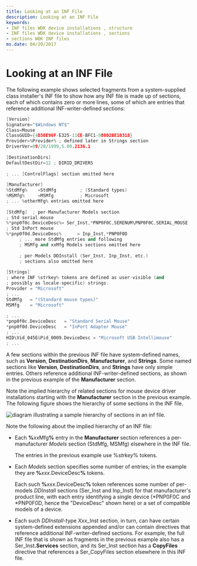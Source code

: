 ```yaml
---
title: Looking at an INF File
description: Looking at an INF File
keywords:
- INF files WDK device installations , structure
- INF files WDK device installations , sections
- sections WDK INF files
ms.date: 04/20/2017
---
```


# Looking at an INF File





The following example shows selected fragments from a system-supplied class installer's INF file to show how any INF file is made up of sections, each of which contains zero or more lines, some of which are entries that reference additional INF-writer-defined sections:

```cpp
[Version]
Signature="$Windows NT$"
Class=Mouse
ClassGUID={4D36E96F-E325-11CE-BFC1-08002BE10318}
Provider=%Provider% ; defined later in Strings section
DriverVer=09/28/1999,5.00.2136.1
 
[DestinationDirs]
DefaultDestDir=12 ; DIRID_DRIVERS
 
; ... [ControlFlags] section omitted here
 
[Manufacturer]
%StdMfg%    =StdMfg         ; (Standard types)
%MSMfg%     =MSMfg          ; Microsoft
; ... %otherMfg% entries omitted here
 
[StdMfg]  ; per-Manufacturer Models section 
; Std serial mouse
%*pnp0f0c.DeviceDesc%= Ser_Inst,*PNP0F0C,SERENUM\PNP0F0C,SERIAL_MOUSE
; Std InPort mouse
%*pnp0f0d.DeviceDesc%      = Inp_Inst,*PNP0F0D
     ; ... more StdMfg entries and following
     ; MSMfg and xxMfg Models sections omitted here
 
     ; per-Models DDInstall (Ser_Inst, Inp_Inst, etc.)
     ; sections also omitted here
 
[Strings] 
; where INF %strkey% tokens are defined as user-visible (and
; possibly as locale-specific) strings.
Provider = "Microsoft"
; ...
StdMfg   = "(Standard mouse types)"
MSMfg    = "Microsoft"
 
; ...
*pnp0f0c.DeviceDesc   = "Standard Serial Mouse"
*pnp0f0d.DeviceDesc   = "InPort Adapter Mouse"
; ... 
HID\Vid_045E&Pid_0009.DeviceDesc = "Microsoft USB Intellimouse"
; ... 
```

A few sections within the previous INF file have system-defined names, such as **Version**, **DestinationDirs**, **Manufacturer**, and **Strings**. Some named sections like **Version**, **DestinationDirs**, and **Strings** have only simple entries. Others reference additional INF-writer-defined sections, as shown in the previous example of the **Manufacturer** section.

Note the implied hierarchy of related sections for mouse device driver installations starting with the **Manufacturer** section in the previous example. The following figure shows the hierarchy of some sections in the INF file.

![diagram illustrating a sample hierarchy of sections in an inf file.](images/inf-sections.png)

Note the following about the implied hierarchy of an INF file:

- Each **%**<em>xx</em>Mfg<strong>%</strong> entry in the **Manufacturer** section references a per-manufacturer *Models* section (StdMfg, MSMfg) elsewhere in the INF file.

  The entries in the previous example use %*strkey*% tokens.

- Each *Models* section specifies some number of entries; in the example they are **%**<em>xxx</em>.DeviceDesc<strong>%</strong> tokens.

  Each such **%**<em>xxx</em>.DeviceDesc<strong>%</strong> token references some number of per-models *DDInstall* sections (Ser_Inst and Inp_Inst) for that manufacturer's product line, with each entry identifying a single device (\*PNP0F0C and \*PNP0F0D, hence the "DeviceDesc" shown here) or a set of compatible models of a device.

- Each such *DDInstall*-type *Xxx*_Inst section, in turn, can have certain system-defined extensions appended and/or can contain directives that reference additional INF-writer-defined sections. For example, the full INF file that is shown as fragments in the previous example also has a Ser_Inst<strong>.Services</strong> section, and its Ser_Inst section has a **CopyFiles** directive that references a Ser_CopyFiles section elsewhere in this INF file.

 

 






